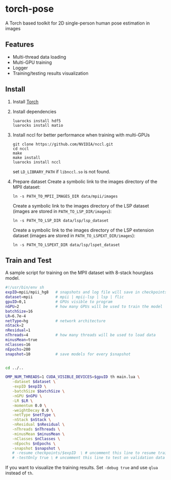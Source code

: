 # torch-pose
A Torch based toolkit for 2D single-person human pose estimation in images

## Features

* Multi-thread data loading
* Multi-GPU training
* Logger
* Training/testing results visualization

## Install

1. Install [Torch](http://torch.ch/)

2. Install dependencies
   ```
   luarocks install hdf5
   luarocks install matio
   ```

3. Install nccl for better performance when training with multi-GPUs
   ```
   git clone https://github.com/NVIDIA/nccl.git
   cd nccl
   make 
   make install
   luarocks install nccl
   ```
   set `LD_LIBRARY_PATH` if `libnccl.so` is not found.

4. Prepare dataset
   Create a symbolic link to the images directory of the MPII dataset:
   ```
   ln -s PATH_TO_MPII_IMAGES_DIR data/mpii/images
   ```
   Create a symbolic link to the images directory of the LSP dataset (images are stored in `PATH_TO_LSP_DIR/images`):
   ```
   ln -s PATH_TO_LSP_DIR data/lsp/lsp_dataset
   ```
   Create a symbolic link to the images directory of the LSP extension dataset (images are stored in `PATH_TO_LSPEXT_DIR/images`):
   ```
   ln -s PATH_TO_LSPEXT_DIR data/lsp/lspet_dataset
   ```

## Train and Test

A sample script for training on the MPII dataset with 8-stack hourglass model.

```bash
#!/usr/bin/env sh
expID=mpii/mpii_hg8   # snapshots and log file will save in checkpoints/$expID
dataset=mpii          # mpii | mpii-lsp | lsp | flic
gpuID=0,1             # GPUs visible to program
nGPU=2                # how many GPUs will be used to train the model
batchSize=16          
LR=6.7e-4
netType=hg            # network architecture
nStack=2
nResidual=1
nThreads=4            # how many threads will be used to load data
minusMean=true
nClasses=16
nEpochs=200           
snapshot=10           # save models for every $snapshot


cd ../..

OMP_NUM_THREADS=1 CUDA_VISIBLE_DEVICES=$gpuID th main.lua \
   -dataset $dataset \
   -expID $expID \
   -batchSize $batchSize \
   -nGPU $nGPU \
   -LR $LR \
   -momentum 0.0 \
   -weightDecay 0.0 \
   -netType $netType \
   -nStack $nStack \
   -nResidual $nResidual \
   -nThreads $nThreads \
   -minusMean $minusMean \
   -nClasses $nClasses \
   -nEpochs $nEpochs \
   -snapshot $snapshot \
   # -resume checkpoints/$expID  \ # uncomment this line to resume training
   # -testOnly true \ # uncomment this line to test on validation data
```

If you want to visualize the training results. Set `-debug true` and use `qlua` instead of `th`.

